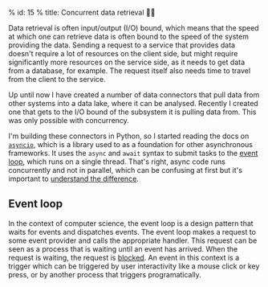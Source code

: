 % id: 15
% title: Concurrent data retrieval 🤹‍♂️

Data retrieval is often input/output (I/O) bound, which means that the speed at which one can retrieve data is often bound to the speed of the system providing the data. Sending a request to a service that provides data doesn't require a lot of resources on the client side, but might require significantly more resources on the service side, as it needs to get data from a database, for example. The request itself also needs time to travel from the client to the service.

Up until now I have created a number of data connectors that pull data from other systems into a data lake, where it can be analysed. Recently I created one that gets to the I/O bound of the subsystem it is pulling data from. This was only possible with concurrency.

I'm building these connectors in Python, so I started reading the docs on [`asyncio`](https://docs.python.org/3/library/asyncio.html), which is a library used to as a foundation for other asynchronous frameworks. It uses the `async` and `await` syntax to submit tasks to the [event loop](https://docs.python.org/3/library/asyncio-eventloop.html), which runs on a single thread. That's right, async code runs concurrently and not in parallel, which can be confusing at first but it's important to [understand the difference](https://stackoverflow.com/questions/1050222/what-is-the-difference-between-concurrency-and-parallelism).

## Event loop

In the context of computer science, the event loop is a design pattern that waits for events and dispatches events. The event loop makes a request to some event provider and calls the appropriate handler. This request can be seen as a process that is waiting until an event has arrived. When the request is waiting, the request is [blocked](<https://en.wikipedia.org/wiki/Blocking_(computing)>). An event in this context is a trigger which can be triggered by user interactivity like a mouse click or key press, or by another process that triggers programatically.

<pre class="mermaid">
  
</pre>
